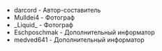 - darcord - Автор-составитель
- Mulldei4 - Фотограф
- \_Liquid_ - Фотограф
- Eschposchmak - Дополнительный информатор
- medved641 - Дополнительный информатор